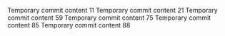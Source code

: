 Temporary commit content 11
Temporary commit content 21
Temporary commit content 59
Temporary commit content 75
Temporary commit content 85
Temporary commit content 88
